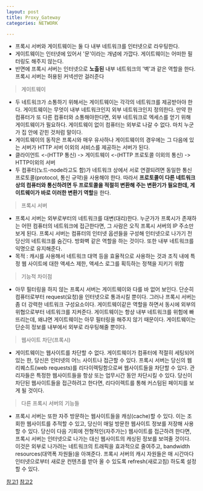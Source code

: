 ```yaml
---
layout: post
title: Proxy_Gateway
categories: NETWORK

---
```


* 프록시 서버와 게이트웨이는 둘 다 내부 네트워크를 인터넷으로 라우팅한다. 
* 게이트웨이는 인터넷에 있어서 '문'이라는 개념에 가깝다. 게이트웨이는 어떠한 필터링도 해주지 않는다. 
* 반면에 프록시 서버는 인터넷으로 **노출된** 내부 네트워크의 '벽'과 같은 역할을 한다. 프록시 서버는 허용된 커넥션만 걸러준다


> 게이트웨이

* 두 네트워크가 소통하기 위해서는 게이트웨이는 각각의 네트워크를 제공받아야 한다. 게이트웨이는 무엇이 내부 네트워크인지 외부 네트워크인지 정의한다. 만약 한 컴퓨터가 또 다른 컴퓨터와 소통해야한다면, 외부 네트워크로 엑세스를 얻기 위해 게이트웨이가 필요하다. 게이트웨이 없이 컴퓨터는 외부로 나갈 수 없다. 마치 누군가 집 안에 갇힌 것처럼 말이다.
* 게이트웨이의 동작은 프록시와 매우 유사하나 게이트웨이의 경우에는 그 다음에 있는 서버가 HTTP 서버 이외의 서비스를 제공하는 서버가 된다.
* 클라이언트 <-(HTTP 통신) -> 게이트웨이 <-(HTTP 프로토콜 이외의 통신) -> HTTP이외의 서버
* 두 컴퓨터(노드-node라고도 함)가 네트워크 상에서 서로 연결되려면 동일한 통신 프로토콜(protocol, 통신 규약)을 사용해야 한다. 따라서 **프로토콜이 다른 네트워크 상의 컴퓨터와 통신하려면 두 프로토콜을 적절히 변환해 주는 변환기가 필요한데, 게이트웨이가 바로 이러한 변환기 역할**을 한다. 

> 프록시 서버

* 프록시 서버는 외부로부터의 네트워크를 대변(대리)한다. 누군가가 프록시가 존재하는 어떤 컴퓨터의 네트워크에 접근한다면, 그 사람은 오직 프록시 서버의 IP 주소만 보게 된다. 프록시 서버는 컴퓨터의 인터넷 옵션들을 구성해 인터넷으로 나가기 전 당신의 네트워크를 숨긴다. 방화벽 같은 역할을 하는 것이다. 또한 내부 네트워크를 익명으로 유지해준다.
* 목적 : 캐시를 사용해서 네트워크 대역 등을 효율적으로 사용하는 것과 조직 내에 특정 웹 사이트에 대한 액세스 제한, 액세스 로그를 획득하는 정책을 지키기 위함

> 기능적 차이점

* 아무 필터링을 하지 않는 프록시 서버는 게이트웨이와 다를 바 없어 보인다. 단순히 컴퓨터로부터 request(요청)을 인터넷으로 통과시킬 뿐이다. 그러나 프록시 서버는 좀 더 강력한 네트워크 구성요소이다. 게이트웨이같은 역할을 하면서 동시에 외부의 위협으로부터 네트워크를 지켜준다. 게이트웨이는 항상 내부 네트워크를 위험에 빠뜨리는데, 왜냐면 게이트웨이는 아무 필터링을 해주지 않기 때문이다. 게이트웨이는 단순히 정보를 내부에서 외부로 라우팅해줄 뿐이다.    

> 웹사이트 차단(프록시)

* 게이트웨이는 웹사이트를 차단할 수 없다. 게이트웨이가 컴퓨터에 적절히 세팅되어 있는 한, 당신은 인터넷의 어느 사이트나 접근할 수 있다. 프록시 서버는 당신의 웹 리퀘스트(web requests)를 리다이렉팅함으로써 웹사이트들을 차단할 수 있다. 관리자들은  특정한 웹사이트들을 항상 또는 업무시간 동안 차단시킬 수 있다. 당신이 차단된 웹사이트들을 접근하려고 한다면, 리다이렉트를 통해 커스텀된 페이지를 보게 될 것이다.

> 다른 프록시 서버의 기능들

* 프록시 서버는 또한 자주 방문하는 웹사이트들을 캐싱(cache)할 수 있다. 이는 조회한 웹사이트를 추적할 수 있고, 당신이 매일 방문한 웹사이트 정보를 저장해 사용할 수 있다. 당신이 다음 기회에 전형적인(자주가는) 웹사이트를 접근하려 한다면, 프록시 서버는 인터넷으로 나가는 대신 웹사이트의 캐싱된 정보를 보여줄 것이다. 이것은 외부로 나가려는 네트워크의 트래픽을 효과적으로 줄여주고, bandwidth resources(대역폭 자원들)을 아껴준다. 프록시 서버의 캐시 자원들은 매 시간마다 인터넷으로부터 새로운 컨텐츠를 받아 올 수 있도록 refresh(새로고침) 하도록 설정할 수 있다. 



[참고1]
[참고2]

[참고1]: https://zorba91.tistory.com/entry/Difference-between-a-Proxy-Server-and-a-Gateway%ED%94%84%EB%A1%9D%EC%8B%9C-%EC%84%9C%EB%B2%84%EC%99%80-%EA%B2%8C%EC%9D%B4%ED%8A%B8%EC%9B%A8%EC%9D%B4%EC%9D%98-%EC%B0%A8%EC%9D%B4
[참고2]: https://brocess.tistory.com/30
